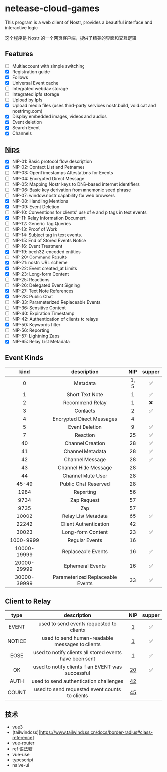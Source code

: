 # netease-cloud-games

This program is a web client of Nostr, provides a beautiful interface and interactive logic

这个程序是 Nostr 的一个网页客户端，提供了精美的界面和交互逻辑

## Features

- [ ] Multiaccount with simple switching
- [x] Registration guide
- [x] Follows
- [x] Universal Event cache
- [ ] Integrated webdav storage
- [ ] Integrated ipfs storage
- [ ] Upload by Ipfs
- [x] Upload media files (uses third-party services nostr.build, void.cat and nostrimg.com)
- [x] Display embedded images, videos and audios
- [x] Event deletion
- [x] Search Event
- [x] Channels

## [Nips](https://github.com/nostr-protocol/nips)

- [x] NIP-01: Basic protocol flow description
- [x] NIP-02: Contact List and Petnames
- [ ] NIP-03: OpenTimestamps Attestations for Events
- [ ] NIP-04: Encrypted Direct Message
- [ ] NIP-05: Mapping Nostr keys to DNS-based internet identifiers
- [ ] NIP-06: Basic key derivation from mnemonic seed phrase
- [ ] NIP-07: window.nostr capability for web browsers
- [x] NIP-08: Handling Mentions
- [x] NIP-09: Event Deletion
- [ ] NIP-10: Conventions for clients' use of e and p tags in text events
- [x] NIP-11: Relay Information Document
- [ ] NIP-12: Generic Tag Queries
- [ ] NIP-13: Proof of Work
- [ ] NIP-14: Subject tag in text events.
- [ ] NIP-15: End of Stored Events Notice
- [ ] NIP-16: Event Treatment
- [x] NIP-19: bech32-encoded entities
- [ ] NIP-20: Command Results
- [x] NIP-21: nostr: URL scheme
- [x] NIP-22: Event created_at Limits
- [x] NIP-23: Long-form Content
- [ ] NIP-25: Reactions
- [ ] NIP-26: Delegated Event Signing
- [x] NIP-27: Text Note References
- [x] NIP-28: Public Chat
- [ ] NIP-33: Parameterized Replaceable Events
- [ ] NIP-36: Sensitive Content
- [ ] NIP-40: Expiration Timestamp
- [ ] NIP-42: Authentication of clients to relays
- [x] NIP-50: Keywords filter
- [ ] NIP-56: Reporting
- [ ] NIP-57: Lightning Zaps
- [x] NIP-65: Relay List Metadata

## Event Kinds

|  **kind**   |         **description**          | **NIP** | **supper** |
| :---------: | :------------------------------: | :-----: | :--------: |
|      0      |             Metadata             |  1, 5   |     ✅     |
|      1      |         Short Text Note          |    1    |     ✅     |
|      2      |         Recommend Relay          |    1    |     ❌     |
|      3      |             Contacts             |    2    |     ✅     |
|      4      |    Encrypted Direct Messages     |    4    |            |
|      5      |          Event Deletion          |    9    |     ✅     |
|      7      |             Reaction             |   25    |     ✅     |
|     40      |         Channel Creation         |   28    |     ✅     |
|     41      |         Channel Metadata         |   28    |     ✅     |
|     42      |         Channel Message          |   28    |     ✅     |
|     43      |       Channel Hide Message       |   28    |            |
|     44      |        Channel Mute User         |   28    |            |
|    45-49    |       Public Chat Reserved       |   28    |            |
|    1984     |            Reporting             |   56    |            |
|    9734     |           Zap Request            |   57    |            |
|    9735     |               Zap                |   57    |            |
|    10002    |       Relay List Metadata        |   65    |     ✅     |
|    22242    |      Client Authentication       |   42    |            |
|    30023    |        Long-form Content         |   23    |     ✅     |
|  1000-9999  |          Regular Events          |   16    |            |
| 10000-19999 |        Replaceable Events        |   16    |     ✅     |
| 20000-29999 |         Ephemeral Events         |   16    |     ✅     |
| 30000-39999 | Parameterized Replaceable Events |   33    |     ✅     |

## Client to Relay

| **type** |                     **description**                     |                            **NIP**                             | **supper** |
| :------: | :-----------------------------------------------------: | :------------------------------------------------------------: | :--------: |
|  EVENT   |        used to send events requested to clients         | [1](https://github.com/nostr-protocol/nips/blob/master/01.md)  |     ✅     |
|  NOTICE  |     used to send human-readable messages to clients     | [1](https://github.com/nostr-protocol/nips/blob/master/01.md)  |     ✅     |
|   EOSE   | used to notify clients all stored events have been sent | [1](https://github.com/nostr-protocol/nips/blob/master/01.md)  |     ✅     |
|    OK    |    used to notify clients if an EVENT was successful    | [20](https://github.com/nostr-protocol/nips/blob/master/20.md) |     ✅     |
|   AUTH   |         used to send authentication challenges          | [42](https://github.com/nostr-protocol/nips/blob/master/42.md) |            |
|  COUNT   |     used to send requested event counts to clients      | [45](https://github.com/nostr-protocol/nips/blob/master/45.md) |            |

## 技术

- vue3
- (tailwindcss)[https://www.tailwindcss.cn/docs/border-radius#class-reference]
- vue-router
- ref 语法糖
- vue-use
- typescript
- naive-ui
